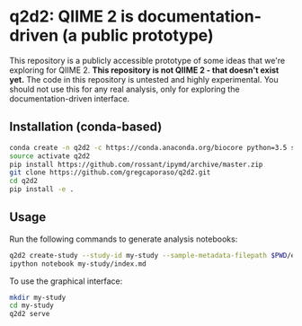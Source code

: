# q2d2: QIIME 2 is documentation-driven (a public prototype)

This repository is a publicly accessible prototype of some ideas that we're exploring for QIIME 2. **This repository is not QIIME 2 - that doesn't exist yet.** The code in this repository is untested and highly experimental. You should not use this for any real analysis, only for exploring the documentation-driven interface.

## Installation (conda-based)

```bash
conda create -n q2d2 -c https://conda.anaconda.org/biocore python=3.5 scikit-bio jupyter pyyaml
source activate q2d2
pip install https://github.com/rossant/ipymd/archive/master.zip
git clone https://github.com/gregcaporaso/q2d2.git
cd q2d2
pip install -e .
```

## Usage

Run the following commands to generate analysis notebooks:

```bash
q2d2 create-study --study-id my-study --sample-metadata-filepath $PWD/example-data/keyboard/sample-md.tsv --otu-metadata-filepath $PWD/example-data/keyboard/q191/otu-md.tsv --tree-filepath $PWD/example-data/keyboard/q191/rep-set.tre --unrarefied-biom-filepath $PWD/example-data/keyboard/q191/otu-table.tsv
ipython notebook my-study/index.md
```

To use the graphical interface:
```bash
mkdir my-study
cd my-study
q2d2 serve
```

